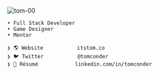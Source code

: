 ![tom-00](https://user-images.githubusercontent.com/392266/235383037-430cf0bc-7bed-4f9d-8f78-453576af271d.png)
```
• Full Stack Developer 
• Game Designer 
• Mentor

❯ 🌎 Website           itstom.co
❯ 🐦 Twitter           @tomconder
❯ 👔 Résumé            linkedin.com/in/tomconder
```
